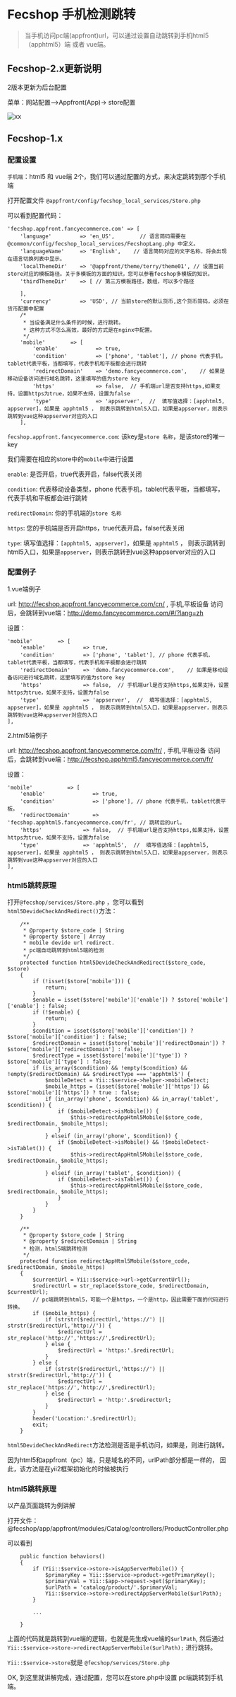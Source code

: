 Fecshop 手机检测跳转
=================

> 当手机访问pc端(appfront)url，可以通过设置自动跳转到手机html5（apphtml5）端 
或者 vue端。

Fecshop-2.x更新说明
-------------

2版本更新为后台配置

菜单：网站配置-->Appfront(App)-> store配置


![xx](images/as1.png)


Fecshop-1.x
-------------

### 配置设置

`手机端`：html5 和 vue端 2个，我们可以通过配置的方式，来决定跳转到那个手机端

打开配置文件 `@appfront/config/fecshop_local_services/Store.php`

可以看到配置代码：

```
'fecshop.appfront.fancyecommerce.com' => [
    'language'         => 'en_US',        // 语言简码需要在@common/config/fecshop_local_services/FecshopLang.php 中定义。
    'languageName'     => 'English',    // 语言简码对应的文字名称，将会出现在语言切换列表中显示。
    'localThemeDir'    => '@appfront/theme/terry/theme01', // 设置当前store对应的模板路径。关于多模板的方面的知识，您可以参看fecshop多模板的知识。
    'thirdThemeDir'    => [ // 第三方模板路径，数组，可以多个路径
        
    ],  
    'currency'         => 'USD', // 当前store的默认货币,这个货币简码，必须在货币配置中配置
    /*
     * 当设备满足什么条件的时候，进行跳转。
     * 这种方式不怎么高效，最好的方式是在nginx中配置。
     */
    'mobile'        => [
        'enable'            => true,
        'condition'         => ['phone', 'tablet'], // phone 代表手机，tablet代表平板，当都填写，代表手机和平板都会进行跳转
        'redirectDomain'    => 'demo.fancyecommerce.com',    // 如果是移动设备访问进行域名跳转，这里填写的值为store key
        'https'             => false,  // 手机端url是否支持https,如果支持，设置https为true，如果不支持，设置为false
        'type'              => 'appserver',  //  填写值选择：[apphtml5, appserver]，如果是 apphtml5 ， 则表示跳转到html5入口，如果是appserver，则表示跳转到vue这种appserver对应的入口
    ],
```

`fecshop.appfront.fancyecommerce.com`: 该key是`store 名称`，是该store的唯一key

我们需要在相应的store中的`mobile`中进行设置

`enable`: 是否开启，true代表开启，false代表关闭

`condition`: 代表移动设备类型，phone 代表手机，tablet代表平板，当都填写，代表手机和平板都会进行跳转

`redirectDomain`: 你的手机端的`store 名称`

`https`: 您的手机端是否开启https，true代表开启，false代表关闭

`type`: 填写值选择：`[apphtml5, appserver]`，如果是 `apphtml5` ， 
则表示跳转到html5入口，如果是`appserver`，则表示跳转到vue这种appserver对应的入口


### 配置例子

1.vue端例子

url: http://fecshop.appfront.fancyecommerce.com/cn/ , 手机,平板设备
访问后，会跳转到vue端：http://demo.fancyecommerce.com/#/?lang=zh

设置：

```
'mobile'        => [
    'enable'            => true,
    'condition'         => ['phone', 'tablet'], // phone 代表手机，tablet代表平板，当都填写，代表手机和平板都会进行跳转
    'redirectDomain'    => 'demo.fancyecommerce.com',    // 如果是移动设备访问进行域名跳转，这里填写的值为store key
    'https'             => false,  // 手机端url是否支持https,如果支持，设置https为true，如果不支持，设置为false
    'type'              => 'appserver',  //  填写值选择：[apphtml5, appserver]，如果是 apphtml5 ， 则表示跳转到html5入口，如果是appserver，则表示跳转到vue这种appserver对应的入口
],
```

2.html5端例子

url: http://fecshop.appfront.fancyecommerce.com/fr/ , 手机,平板设备
访问后，会跳转到vue端：http://fecshop.apphtml5.fancyecommerce.com/fr/

设置：

```
'mobile'           => [
    'enable'               => true,
    'condition'            => ['phone'], // phone 代表手机，tablet代表平板。
    'redirectDomain'       => 'fecshop.apphtml5.fancyecommerce.com/fr', // 跳转后的url。
    'https'             => false,  // 手机端url是否支持https,如果支持，设置https为true，如果不支持，设置为false
    'type'              => 'apphtml5',  //  填写值选择：[apphtml5, appserver]，如果是 apphtml5 ， 则表示跳转到html5入口，如果是appserver，则表示跳转到vue这种appserver对应的入口
],
```



### html5跳转原理

打开`@fecshop/services/Store.php` ，您可以看到 `html5DevideCheckAndRedirect()`方法：

```
    /**
     * @property $store_code | String 
     * @property $store | Array
     * mobile devide url redirect.
     * pc端自动跳转到html5端的检测
     */
    protected function html5DevideCheckAndRedirect($store_code, $store)
    {
        if (!isset($store['mobile'])) {
            return;
        }
        $enable = isset($store['mobile']['enable']) ? $store['mobile']['enable'] : false;
        if (!$enable) {
            return;
        }
        $condition = isset($store['mobile']['condition']) ? $store['mobile']['condition'] : false;
        $redirectDomain = isset($store['mobile']['redirectDomain']) ? $store['mobile']['redirectDomain'] : false;
        $redirectType = isset($store['mobile']['type']) ? $store['mobile']['type'] : false;
        if (is_array($condition) && !empty($condition) && !empty($redirectDomain) && $redirectType === 'apphtml5') {
            $mobileDetect = Yii::$service->helper->mobileDetect;
            $mobile_https = (isset($store['mobile']['https']) && $store['mobile']['https']) ? true : false;
            if (in_array('phone', $condition) && in_array('tablet', $condition)) {
                if ($mobileDetect->isMobile()) {
                    $this->redirectAppHtml5Mobile($store_code, $redirectDomain, $mobile_https);
                }
            } elseif (in_array('phone', $condition)) {
                if ($mobileDetect->isMobile() && !$mobileDetect->isTablet()) {
                    $this->redirectAppHtml5Mobile($store_code, $redirectDomain, $mobile_https);
                }
            } elseif (in_array('tablet', $condition)) {
                if ($mobileDetect->isTablet()) {
                    $this->redirectAppHtml5Mobile($store_code, $redirectDomain, $mobile_https);
                }
            }
        }
    }

    /**
     * @property $store_code | String
     * @property $redirectDomain | String
     * 检测，html5端跳转检测
     */
    protected function redirectAppHtml5Mobile($store_code, $redirectDomain, $mobile_https)
    {
        $currentUrl = Yii::$service->url->getCurrentUrl();
        $redirectUrl = str_replace($store_code, $redirectDomain, $currentUrl);
        // pc端跳转到html5，可能一个是https，一个是http，因此需要下面的代码进行转换。
        if ($mobile_https) {
            if (strstr($redirectUrl,'https://') || strstr($redirectUrl,'http://')) {
                $redirectUrl = str_replace('http://','https://',$redirectUrl);
            } else {
                $redirectUrl = 'https:'.$redirectUrl;
            }
        } else {
            if (strstr($redirectUrl,'https://') || strstr($redirectUrl,'http://')) {
                $redirectUrl = str_replace('https://','http://',$redirectUrl);
            } else {
                $redirectUrl = 'http:'.$redirectUrl;
            }
        }
        header('Location:'.$redirectUrl);
        exit;
    }
```


`html5DevideCheckAndRedirect`方法检测是否是手机访问，如果是，则进行跳转。

因为html5和appfront（pc）端，只是域名的不同，urlPath部分都是一样的，
因此，该方法是在yii2框架初始化的时候被执行


### html5跳转原理

以产品页面跳转为例讲解

打开文件： @fecshop/app/appfront/modules/Catalog/controllers/ProductController.php

可以看到

```
    public function behaviors()
    {
        if (Yii::$service->store->isAppServerMobile()) {
            $primaryKey = Yii::$service->product->getPrimaryKey();
            $primaryVal = Yii::$app->request->get($primaryKey);
            $urlPath = 'catalog/product/'.$primaryVal;
            Yii::$service->store->redirectAppServerMobile($urlPath);
        }
        
        ...
        
    }
```


上面的代码就是跳转到vue端的逻辑，也就是先生成vue端的`$urlPath`,
然后通过`Yii::$service->store->redirectAppServerMobile($urlPath);`
进行跳转。

`Yii::$service->store`就是 `@fecshop/services/Store.php`


OK, 到这里就讲解完成，通过配置，您可以在store.php中设置 pc端跳转到手机端。













